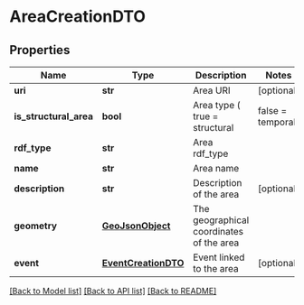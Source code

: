 # AreaCreationDTO

## Properties
Name | Type | Description | Notes
------------ | ------------- | ------------- | -------------
**uri** | **str** | Area URI | [optional] 
**is_structural_area** | **bool** | Area type ( true &#x3D; structural | false &#x3D; temporal) | 
**rdf_type** | **str** | Area rdf_type | 
**name** | **str** | Area name | 
**description** | **str** | Description of the area | [optional] 
**geometry** | [**GeoJsonObject**](GeoJsonObject.md) | The geographical coordinates of the area | 
**event** | [**EventCreationDTO**](EventCreationDTO.md) | Event linked to the area | [optional] 

[[Back to Model list]](../README.md#documentation-for-models) [[Back to API list]](../README.md#documentation-for-api-endpoints) [[Back to README]](../README.md)



